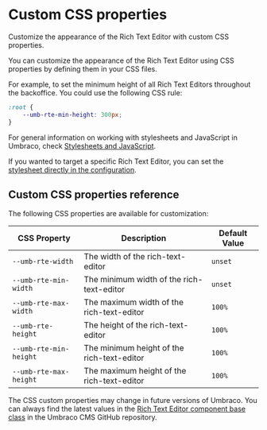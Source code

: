 # Custom CSS properties

Customize the appearance of the Rich Text Editor with custom CSS properties.

You can customize the appearance of the Rich Text Editor using CSS properties by defining them in your CSS files.

For example, to set the minimum height of all Rich Text Editors throughout the backoffice. You could use the following CSS rule:

```css
:root {
    --umb-rte-min-height: 300px;
}
```

For general information on working with stylesheets and JavaScript in Umbraco, check [Stylesheets and JavaScript](../../../../design/stylesheets-javascript.md).

If you wanted to target a specific Rich Text Editor, you can set the [stylesheet directly in the configuration](configuration.md#stylesheets).

## Custom CSS properties reference

The following CSS properties are available for customization:

| CSS Property           | Description                                | Default Value |
| ---------------------- | ------------------------------------------ | ------------- |
| `--umb-rte-width`      | The width of the rich-text-editor          | `unset`       |
| `--umb-rte-min-width`  | The minimum width of the rich-text-editor  | `unset`       |
| `--umb-rte-max-width`  | The maximum width of the rich-text-editor  | `100%`        |
| `--umb-rte-height`     | The height of the rich-text-editor         | `100%`        |
| `--umb-rte-min-height` | The minimum height of the rich-text-editor | `100%`        |
| `--umb-rte-max-height` | The maximum height of the rich-text-editor | `100%`        |

The CSS custom properties may change in future versions of Umbraco. You can always find the latest values in the [Rich Text Editor component base class](https://github.com/umbraco/Umbraco-CMS/blob/main/src/Umbraco.Web.UI.Client/src/packages/rte/components/rte-base.element.ts) in the Umbraco CMS GitHub repository.

